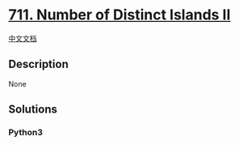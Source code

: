 # [711. Number of Distinct Islands II](https://leetcode.com/problems/number-of-distinct-islands-ii)

[中文文档](/leetcode/0700-0799/0711.Number%20of%20Distinct%20Islands%20II/README.md)

## Description

None

## Solutions

<!-- tabs:start -->

### **Python3**

```python

```

<!-- tabs:end -->
